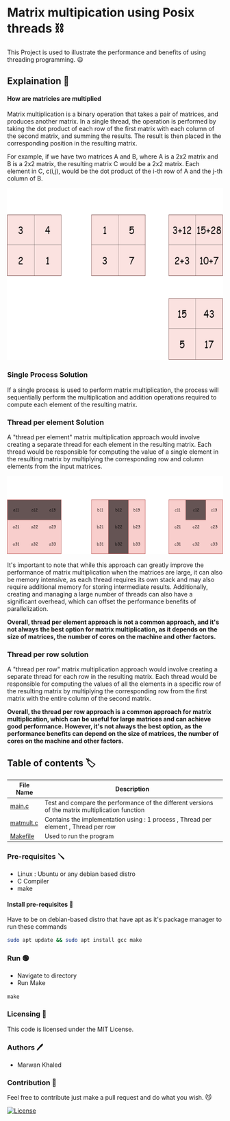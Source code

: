 # Matrix multipication using Posix threads :chains:

This Project is used to illustrate the performance and benefits of using threading programming. :smiley:

## Explaination 📖

#### How are matricies are multiplied

Matrix multiplication is a binary operation that takes a pair of matrices, and produces another matrix. In a single thread, the operation is performed by taking the dot product of each row of the first matrix with each column of the second matrix, and summing the results. The result is then placed in the corresponding position in the resulting matrix.

For example, if we have two matrices A and B, where A is a 2x2 matrix and B is a 2x2 matrix, the resulting matrix C would be a 2x2 matrix. Each element in C, c(i,j), would be the dot product of the i-th row of A and the j-th column of B.

<p align="center" width="100%">
<img src="Illustrations/matmult.png" width="600" height="400">
</p>

### Single Process Solution

If a single process is used to perform matrix multiplication, the
process will sequentially perform the multiplication and addition
operations required to compute each element of the resulting
matrix.

### Thread per element Solution

A "thread per element" matrix multiplication approach would involve creating a separate thread for each element in the resulting matrix. Each thread would be responsible for computing the value of a single element in the resulting matrix by multiplying the corresponding row and column elements from the input matrices.

<p align="center" width="100%">
<img src="Illustrations/matmult_thread.png">
</p>

It's important to note that while this approach can greatly improve the performance of matrix multiplication when the matrices are large, it can also be memory intensive, as each thread requires its own stack and may also require additional memory for storing intermediate results. Additionally, creating and managing a large number of threads can also have a significant overhead, which can offset the performance benefits of parallelization.

**Overall, thread per element approach is not a common approach, and it's not always the best option for matrix multiplication, as it depends on the size of matrices, the number of cores on the machine and other factors.**

### Thread per row solution

A "thread per row" matrix multiplication approach would involve creating a separate thread for each row in the resulting matrix. Each thread would be responsible for computing the values of all the elements in a specific row of the resulting matrix by multiplying the corresponding row from the first matrix with the entire column of the second matrix.

**Overall, the thread per row approach is a common approach for matrix multiplication, which can be useful for large matrices and can achieve good performance. However, it's not always the best option, as the performance benefits can depend on the size of matrices, the number of cores on the machine and other factors.**

## Table of contents :label:

| File Name | Description                                                                                      |
|-----------|--------------------------------------------------------------------------------------------------|
| [main.c](https://github.com/XMaroRadoX/Matrix-Multipication-using-posix-threads/blob/master/main.c)   | Test and compare the performance of the different versions of the matrix multiplication function |
| [matmult.c](https://github.com/XMaroRadoX/Matrix-Multipication-using-posix-threads/blob/master/matmult.c) | Contains the implementation using : 1 process , Thread per element , Thread per row              |
| [Makefile](https://github.com/XMaroRadoX/Matrix-Multipication-using-posix-threads/blob/master/Makefile)  | Used to run the program                                                                          |

### Pre-requisites :screwdriver:

* Linux : Ubuntu or any debian based distro
* C Compiler
* make

#### Install pre-requisites :toolbox:

Have to be on debian-based distro that have apt as it's package manager to run these commands

```sh
sudo apt update && sudo apt install gcc make

```

### Run :green_circle:

* Navigate to directory
* Run Make

`make`

### Licensing :pencil:

This code is licensed under the MIT License.

### Authors :pen:

* Marwan Khaled

### Contribution :clinking_glasses:

Feel free to contribute just make a pull request and do what you wish. 😼

[![License](https://img.shields.io/badge/License-MIT-red.svg)](https://opensource.org/licenses/MIT)
